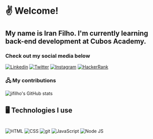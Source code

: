 # ✌️ Welcome!

## My name is Iran Filho. I'm currently learning back-end development at Cubos Academy.

### Check out my social media below

[![Linkedin](https://img.shields.io/badge/LinkedIn-0077B5?style=for-the-badge&logo=linkedin&logoColor=white)](https://www.linkedin.com/in/iranfilho/) [![Twitter](https://img.shields.io/badge/Twitter-1DA1F2?style=for-the-badge&logo=twitter&logoColor=white)](https://twitter.com/jiffilho) [![Instagram](https://img.shields.io/badge/Instagram-E4405F?style=for-the-badge&logo=instagram&logoColor=white)](https://www.instagram.com/iranfilho1998/) [![HackerRank](https://img.shields.io/badge/-Hackerrank-2EC866?style=for-the-badge&logo=HackerRank&logoColor=white
)](https://www.hackerrank.com/iran_filho/)

### 🖧 My contributions

![jifilho's GitHub stats](https://github-readme-stats.vercel.app/api?username=jifilho&show_icons=true&theme=dracula)

## 🖥️ Technologies I use

<div style= "display: inline_block"></br>
    <img align="center" alt="HTML" src="https://img.shields.io/badge/HTML-239120?style=for-the-badge&logo=html5&logoColor=white" /> <img align="center" alt="CSS" src="https://img.shields.io/badge/CSS-239120?&style=for-the-badge&logo=css3&logoColor=white" /> <img align="center" alt="git" src="https://img.shields.io/badge/GIT-E44C30?style=for-the-badge&logo=git&logoColor=white" /> <img align="center" alt="JavaScript" src="https://img.shields.io/badge/JavaScript-F7DF1E?style=for-the-badge&logo=javascript&logoColor=black" /> <img align="center" alt="Node JS" src="https://img.shields.io/badge/Node.js-43853D?style=for-the-badge&logo=node.js&logoColor=white" />
</div>
